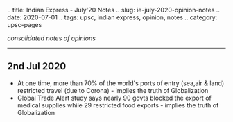 .. title: Indian Express - July'20  Notes
.. slug: ie-july-2020-opinion-notes
.. date: 2020-07-01 
.. tags: upsc, indian express, opinion, notes
.. category: upsc-pages

*consolidated notes of opinions*
<!-- TEASER_END -->

***

## 2nd Jul 2020
- At one time, more than 70% of the world's ports of entry (sea,air & land) restricted travel (due to Corona) - implies the truth of Globalization
- Global Trade Alert study says nearly 90 govts blocked the export of medical supplies while 29 restricted food exports - implies the truth of Globalization